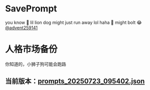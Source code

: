 # SavePrompt
you know 🫠 lil lion dog might just run away lol
haha 🐶 might bolt 😂 [@advent259141](https://github.com/advent259141)

# 人格市场备份
你知道的，小狮子狗可能会跑路

## 当前版本：[prompts_20250723_095402.json](https://github.com/Larch-C/SavePrompt/blob/main/prompts_20250723_095402.json)
